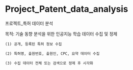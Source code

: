 # Project_Patent_data_analysis

프로젝트_특허 데이터 분석

목적: 기술 동향 분석을 위한 인공지능 학습 데이터 수집 및 정제

    (1) 공개, 등록된 특허 정보 수집

    (2) 특허명, 출원번호, 출원인, CPC, 요약 데이터 수집

    (3) 수집 데이터 전체 또는 검색으로 정제 후 시각화
